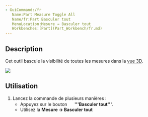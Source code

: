```yaml
---
- GuiCommand:/fr
   Name:Part Measure Toggle All
   Name/fr:Part Basculer tout
   MenuLocation:Mesure → Basculer tout
   Workbenches:[Part](Part_Workbench/fr.md)
---
```



</div>

## Description

Cet outil bascule la visibilité de toutes les mesures dans la [vue 3D](3D_view/fr.md).

![](images/MeasureLinear3DandDelta1.PNG )

## Utilisation

1.  Lancez la commande de plusieurs manières :
    -   Appuyez sur le bouton **<img src=images/Part_Measure_Toggle_All.svg style="width:16px"> '''Basculer tout'''**.
    -   Utilisez la **Mesure → Basculer tout**








 
